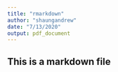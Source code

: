 ```yaml
---
title: "rmarkdown"
author: "shaungandrew"
date: "7/13/2020"
output: pdf_document
---
```


## This is a markdown file
